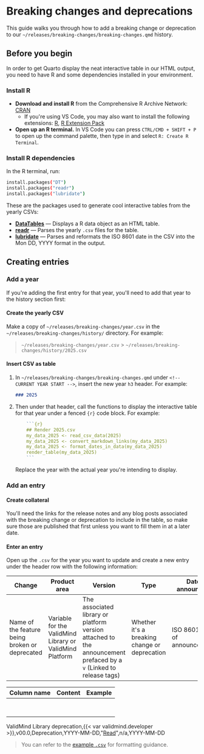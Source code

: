 # Breaking changes and deprecations

This guide walks you through how to add a breaking change or deprecation to our `~/releases/breaking-changes/breaking-changes.qmd` history.

## Before you begin

In order to get Quarto display the neat interactive table in our HTML output, you need to have R and some dependencies installed in your environment.

### Install R

- **Download and install R** from the Comprehensive R Archive Network: [CRAN](https://cran.r-project.org/index.html)
    - If you're using VS Code, you may also want to install the following extensions: [R](https://marketplace.visualstudio.com/items?itemName=REditorSupport.r), [R Extension Pack](https://marketplace.visualstudio.com/items?itemName=Ikuyadeu.r-pack)
- **Open up an R terminal.** In VS Code you can press `CTRL/CMD + SHIFT + P` to open up the command palette, then type in and select `R: Create R Terminal`.

### Install R dependencies

In the R terminal, run:

```bash
install.packages("DT")
install.packages("readr")
install.packages("lubridate")
```

These are the packages used to generate cool interactive tables from the yearly CSVs:

- **[DataTables](https://rstudio.github.io/DT/)** — Displays a R data object as an HTML table.
- **[readr](https://readr.tidyverse.org/)** — Parses the yearly `.csv` files for the table.
- **[lubridate](https://lubridate.tidyverse.org/)** — Parses and reformats the ISO 8601 date in the CSV into the Mon DD, YYYY format in the output.

## Creating entries

### Add a year

If you're adding the first entry for that year, you'll need to add that year to the history section first:

#### Create the yearly CSV

Make a copy of `~/releases/breaking-changes/year.csv` in the `~/releases/breaking-changes/history/` directory. For example:

> `~/releases/breaking-changes/year.csv` > `~/releases/breaking-changes/history/2025.csv`

#### Insert CSV as table

1. In `~/releases/breaking-changes/breaking-changes.qmd` under `<!-- CURRENT YEAR START -->`, insert the new year `h3` header. For example:

    ```markdown
    ### 2025
    ```

2. Then under that header, call the functions to display the interactive table for that year under a fenced `{r}` code block. For example:

    ```R
        ```{r}
        ## Render 2025.csv
        my_data_2025 <- read_csv_data(2025)
        my_data_2025 <- convert_markdown_links(my_data_2025)
        my_data_2025 <- format_dates_in_data(my_data_2025)
        render_table(my_data_2025)
        ```
    ```

    Replace the year with the actual year you're intending to display.

### Add an entry

#### Create collateral

You'll need the links for the release notes and any blog posts associated with the breaking change or deprecation to include in the table, so make sure those are published that first unless you want to fill them in at a later date.

#### Enter an entry

Open up the `.csv` for the year you want to update and create a new entry under the header row with the following information:

| Change | Product area | Version | Type | Date announced | Release notes | Blog post | Date of removal |
|---|---|---|---|---|---|---|---|
| Name of the feature being broken or deprecated | Variable for the ValidMind Library or ValidMind Platform | The associated library or platform version attached to the announcement prefaced by a `v` (Linked to release tags) | Whether it's a breaking change or deprecation | ISO 8601 date of announcement | Markdown format **HTML** link to the associated release notes enclosed by `""` | Markdown format link to the associated blog post enclosed by `""` | ISO 8601 date of removal |

| Column name | Content | Example |
|---|---|---|
| | |
| | |
| | |
| | |
| | |
| | |
| | |
| | |

ValidMind Library deprecation,{{< var validmind.developer >}},v00.0,Deprecation,YYYY-MM-DD,"[Read](ur.html)",n/a,YYYY-MM-DD

> You can refer to the [example `.csv`](example.csv) for formatting guidance.

